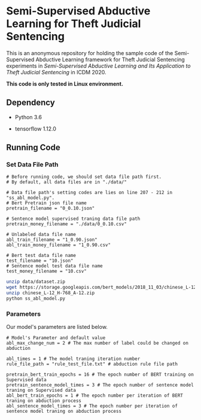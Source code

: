 # Semi-Supervised Abductive Learning for Theft Judicial Sentencing

This is an anonymous repository for holding the sample code of the Semi-Supervised Abductive Learning framework for Theft Judicial Sentencing experiments in _Semi-Supervised Abductive Learning and Its Application to Theft Judicial Sentencing_ in ICDM 2020.

**This code is only tested in Linux environment.**

## Dependency

- Python 3.6

- tensorflow 1.12.0


## Running Code

### Set Data File Path

```python3
# Before running code, we should set data file path first.
# By default, all data files are in "./data/"

# Data file path's setting codes are lies on line 207 - 212 in "ss_abl_model.py".
# Bert Pretrain json file name
pretrain_filename = "0_0.10.json"

# Sentence model supervised traning data file path
pretrain_money_filename = "./data/0_0.10.csv" 

# Unlabeled data file name
abl_train_filename = "1_0.90.json"
abl_train_money_filename = "1_0.90.csv"

# Bert test data file name
test_filename = "10.json"
# Sentence model test data file name
test_money_filename = "10.csv"
```

```bash
unzip data/dataset.zip
wget https://storage.googleapis.com/bert_models/2018_11_03/chinese_L-12_H-768_A-12.zip
unzip chinese_L-12_H-768_A-12.zip
python ss_abl_model.py
```

### Parameters

Our model's parameters are listed below.

```python3
# Model's Parameter and default value
abl_max_change_num = 2 # The max number of label could be changed on abduction

abl_times = 1 # The model traning iteration number
rule_file_path = "rule_test_file.txt" # abduction rule file path

pretrain_bert_train_epochs = 16 # The epoch number of BERT training on Supervised data
pretrain_sentence_model_times = 3 # The epoch number of sentence model traning on Supervised data
abl_bert_train_epochs = 1 # The epoch number per iteration of BERT traning on abduction process
abl_sentence_model_times = 3 # The epoch number per iteration of sentence model traning on abduction process

```
